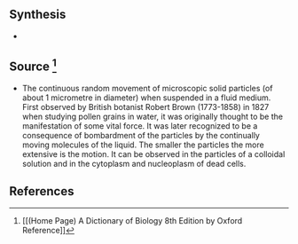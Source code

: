 ## Synthesis
- 
## Source [^1]
- The continuous random movement of microscopic solid particles (of about 1 micrometre in diameter) when suspended in a fluid medium. First observed by British botanist Robert Brown (1773-1858) in 1827 when studying pollen grains in water, it was originally thought to be the manifestation of some vital force. It was later recognized to be a consequence of bombardment of the particles by the continually moving molecules of the liquid. The smaller the particles the more extensive is the motion. It can be observed in the particles of a colloidal solution and in the cytoplasm and nucleoplasm of dead cells.
## References

[^1]: [[(Home Page) A Dictionary of Biology 8th Edition by Oxford Reference]]